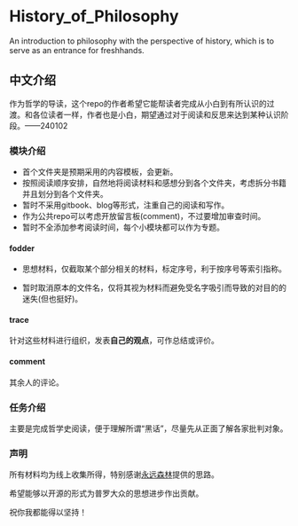# History_of_Philosophy
An introduction to philosophy with the perspective of history, which is to serve as an entrance for freshhands.

## 中文介绍
作为哲学的导读，这个repo的作者希望它能帮读者完成从小白到有所认识的过渡。和各位读者一样，作者也是小白，期望通过对于阅读和反思来达到某种认识阶段。——240102
### 模块介绍
- 首个文件夹是预期采用的内容模板，会更新。
- 按照阅读顺序安排，自然地将阅读材料和感想分到各个文件夹，考虑拆分书籍并且划分到各个文件夹。
- 暂时不采用gitbook、blog等形式，注重自己的阅读和写作。
- 作为公共repo可以考虑开放留言板(comment)，不过要增加审查时间。
- 暂时不全添加参考阅读时间，每个小模块都可以作为专题。
#### fodder
- 思想材料，仅截取某个部分相关的材料，标定序号，利于按序号等索引指称。

- 暂时取消原本的文件名，仅将其视为材料而避免受名字吸引而导致的对目的的迷失(但也挺好)。

#### trace
针对这些材料进行组织，发表**自己的观点**，可作总结或评价。
#### comment
其余人的评论。
### 任务介绍
主要是完成哲学史阅读，便于理解所谓“黑话”，尽量先从正面了解各家批判对象。

### 声明

所有材料均为线上收集所得，特别感谢[永远森林](https://xn--btvs3af6e0w5c.com/)提供的思路。

希望能够以开源的形式为普罗大众的思想进步作出贡献。

祝你我都能得以坚持！
